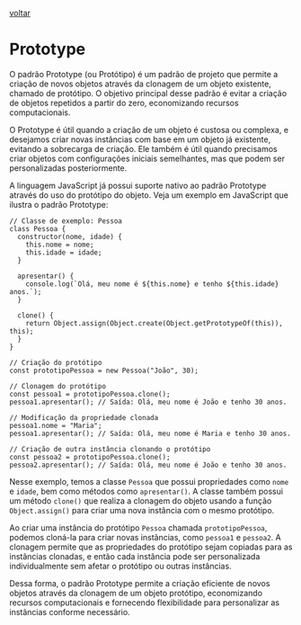 [voltar](/README.md)

# Prototype

O padrão Prototype (ou Protótipo) é um padrão de projeto que permite a criação de novos objetos através da clonagem de um objeto existente, chamado de protótipo. O objetivo principal desse padrão é evitar a criação de objetos repetidos a partir do zero, economizando recursos computacionais.

O Prototype é útil quando a criação de um objeto é custosa ou complexa, e desejamos criar novas instâncias com base em um objeto já existente, evitando a sobrecarga de criação. Ele também é útil quando precisamos criar objetos com configurações iniciais semelhantes, mas que podem ser personalizadas posteriormente.

A linguagem JavaScript já possui suporte nativo ao padrão Prototype através do uso do protótipo do objeto. Veja um exemplo em JavaScript que ilustra o padrão Prototype:

```JS
// Classe de exemplo: Pessoa
class Pessoa {
  constructor(nome, idade) {
    this.nome = nome;
    this.idade = idade;
  }

  apresentar() {
    console.log(`Olá, meu nome é ${this.nome} e tenho ${this.idade} anos.`);
  }

  clone() {
    return Object.assign(Object.create(Object.getPrototypeOf(this)), this);
  }
}

// Criação do protótipo
const prototipoPessoa = new Pessoa("João", 30);

// Clonagem do protótipo
const pessoa1 = prototipoPessoa.clone();
pessoa1.apresentar(); // Saída: Olá, meu nome é João e tenho 30 anos.

// Modificação da propriedade clonada
pessoa1.nome = "Maria";
pessoa1.apresentar(); // Saída: Olá, meu nome é Maria e tenho 30 anos.

// Criação de outra instância clonando o protótipo
const pessoa2 = prototipoPessoa.clone();
pessoa2.apresentar(); // Saída: Olá, meu nome é João e tenho 30 anos.
```

Nesse exemplo, temos a classe `Pessoa` que possui propriedades como `nome` e `idade`, bem como métodos como `apresentar()`. A classe também possui um método `clone()` que realiza a clonagem do objeto usando a função `Object.assign()` para criar uma nova instância com o mesmo protótipo.

Ao criar uma instância do protótipo `Pessoa` chamada `prototipoPessoa`, podemos cloná-la para criar novas instâncias, como `pessoa1` e `pessoa2`. A clonagem permite que as propriedades do protótipo sejam copiadas para as instâncias clonadas, e então cada instância pode ser personalizada individualmente sem afetar o protótipo ou outras instâncias.

Dessa forma, o padrão Prototype permite a criação eficiente de novos objetos através da clonagem de um objeto protótipo, economizando recursos computacionais e fornecendo flexibilidade para personalizar as instâncias conforme necessário.